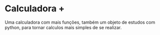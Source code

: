 # Calculadora +
Uma calculadora com mais funções, também um objeto de estudos com python, para tornar calculos mais simples de se realizar.
